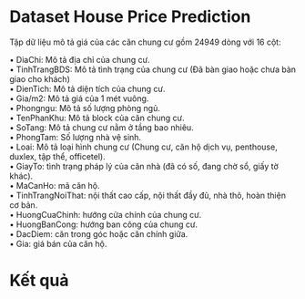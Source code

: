 # Dataset House Price Prediction
Tập dữ liệu mô tả giá 
của các căn chung cư gồm 24949 dòng với 16 cột: 

• DiaChi: Mô tả địa chỉ của chung cư.  
• TinhTrangBDS: Mô tả tình trạng của chung cư (Đã bàn giao hoặc chưa bàn giao cho khách)  
• DienTich: Mô tả diện tích của chung cư.  
• Gia/m2: Mô tả giá của 1 mét vuông.   
• Phongngu: Mô tả số lượng phòng ngủ.   
• TenPhanKhu: Mô tả block của căn chung cư.   
• SoTang: Mô tả chung cư nằm ở tầng bao nhiêu.   
• PhongTam: Số lượng nhà vệ sinh.  
• Loai: Mô tả loại hình chung cư (Chung cư, căn hộ dịch vụ, penthouse, duxlex, tập thể, officetel).  
• GiayTo: tình trạng pháp lý của căn nhà (đã có số, đang chờ sổ, giấy tờ khác).  
• MaCanHo: mã căn hộ.  
• TinhTrangNoiThat: nội thất cao cấp, nội thất đầy đủ, nhà thô, hoàn thiện cơ bản.  
• HuongCuaChinh: hướng cửa chính của chung cư.  
• HuongBanCong: hướng ban công của chung cư.  
• DacDiem: căn trong góc hoặc căn chính giữa.  
• Gia: giá bán của căn hộ.  

# Kết quả 


